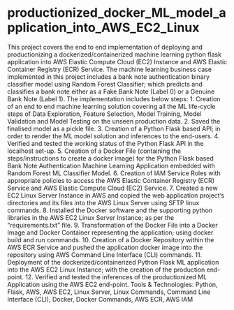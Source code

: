 # productionized_docker_ML_model_application_into_AWS_EC2_Linux
This project covers the end to end implementation of deploying and productionizing a dockerized/containerized machine learning python flask application into AWS Elastic Compute Cloud (EC2) Instance and AWS Elastic Container Registry (ECR) Service.  The machine learning business case implemented in this project includes a bank note authentication binary classifier model using Random Forest Classifier; which predicts and classifies a bank note either as a Fake Bank Note (Label 0) or a Genuine Bank Note (Label 1).  The implementation includes below steps:  1. Creation of an end to end machine learning solution covering all the ML life-cycle steps of Data Exploration, Feature Selection, Model Training, Model Validation and Model Testing on the unseen production data. 2. Saved the finalised model as a pickle file. 3. Creation of a Python Flask based API; in order to render the ML model solution and inferences to the end-users. 4. Verified and tested the working status of the Python Flask API in the localhost set-up. 5. Creation of a Docker File (containing the steps/instructions to create a docker image) for the Python Flask based Bank Note Authentication Machine Learning Application embedded with Random Forest ML Classifier Model. 6. Creation of IAM Service Roles with appropriate policies to access the AWS Elastic Container Registry (ECR) Service and AWS Elastic Compute Cloud (EC2) Service. 7. Created a new EC2 Linux Server Instance in AWS and copied the web application project’s directories and its files into the AWS Linux Server using SFTP linux commands. 8. Installed the Docker software and the supporting python libraries in the AWS EC2 Linux Server Instance; as per the “requirements.txt” file. 9. Transformation of the Docker File into a Docker Image and Docker Container representing the application; using docker build and run commands. 10. Creation of a Docker Repository within the AWS ECR Service and pushed the application docker image into the repository using AWS Command Line Interface (CLI) commands. 11. Deployment of the dockerized/containerized Python Flask ML application into the AWS EC2 Linux Instance; with the creation of the production end-point. 12. Verified and tested the inferences of the productionized ML Application using the AWS EC2 end-point.  Tools &amp; Technologies: Python, Flask, AWS, AWS EC2, Linux Server, Linux Commands, Command Line Interface (CLI), Docker, Docker Commands, AWS ECR, AWS IAM
